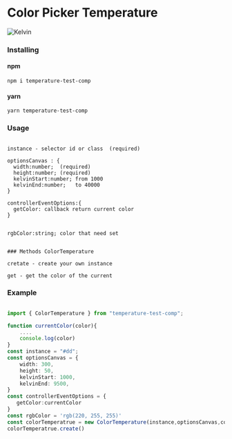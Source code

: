 # Color Picker Temperature

![Kelvin](https://user-images.githubusercontent.com/65889370/215314129-451ecb11-b9b4-4f89-a991-bfa5eca30ac0.png "Орк")

### Installing

#### npm

```
npm i temperature-test-comp
```

#### yarn

```
yarn temperature-test-comp
```

### Usage

```

instance - selector id or class  (required)

optionsCanvas : {
  width:number;  (required)
  height:number; (required)
  kelvinStart:number; from 1000
  kelvinEnd:number;   to 40000
}

controllerEventOptions:{
  getColor: callback return current color
}


rgbColor:string; color that need set


### Methods ColorTemperature

cretate - create your own instance

get - get the color of the current

```

### Example

```ts

import { ColorTemperature } from "temperature-test-comp";

function currentColor(color){
    ....
    console.log(color)
}
const instance = "#dd";
const optionsCanvas = {
    width: 300,
    height: 50,
    kelvinStart: 1000,
    kelvinEnd: 9500,
}
const controllerEventOptions = {
   getColor:currentColor
}
const rgbColor = 'rgb(220, 255, 255)'
const colorTemperatrue = new ColorTemperature(instance,optionsCanvas,controllerEventOptions,rgbColor);
colorTemperatrue.create()
```
